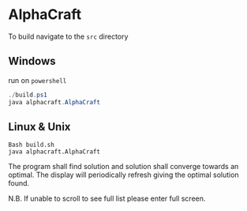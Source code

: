 # AlphaCraft

To build navigate to the `src` directory

## Windows

run on `powershell`

```powershell
./build.ps1
java alphacraft.AlphaCraft
```

## Linux & Unix

```
Bash build.sh
java alphacraft.AlphaCraft
```



The program shall find solution and solution shall converge towards an optimal. The display will periodically refresh giving the optimal solution found.



N.B. If unable to scroll to see full list please enter full screen.